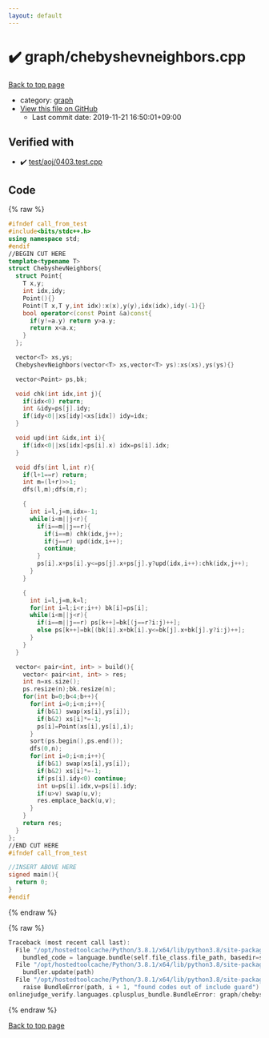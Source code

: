 ```yaml
---
layout: default
---
```


<!-- mathjax config similar to math.stackexchange -->
<script type="text/javascript" async
  src="https://cdnjs.cloudflare.com/ajax/libs/mathjax/2.7.5/MathJax.js?config=TeX-MML-AM_CHTML">
</script>
<script type="text/x-mathjax-config">
  MathJax.Hub.Config({
    TeX: { equationNumbers: { autoNumber: "AMS" }},
    tex2jax: {
      inlineMath: [ ['$','$'] ],
      processEscapes: true
    },
    "HTML-CSS": { matchFontHeight: false },
    displayAlign: "left",
    displayIndent: "2em"
  });
</script>

<script type="text/javascript" src="https://cdnjs.cloudflare.com/ajax/libs/jquery/3.4.1/jquery.min.js"></script>
<script src="https://cdn.jsdelivr.net/npm/jquery-balloon-js@1.1.2/jquery.balloon.min.js" integrity="sha256-ZEYs9VrgAeNuPvs15E39OsyOJaIkXEEt10fzxJ20+2I=" crossorigin="anonymous"></script>
<script type="text/javascript" src="../../assets/js/copy-button.js"></script>
<link rel="stylesheet" href="../../assets/css/copy-button.css" />


# :heavy_check_mark: graph/chebyshevneighbors.cpp

<a href="../../index.html">Back to top page</a>

* category: <a href="../../index.html#f8b0b924ebd7046dbfa85a856e4682c8">graph</a>
* <a href="{{ site.github.repository_url }}/blob/master/graph/chebyshevneighbors.cpp">View this file on GitHub</a>
    - Last commit date: 2019-11-21 16:50:01+09:00




## Verified with

* :heavy_check_mark: <a href="../../verify/test/aoj/0403.test.cpp.html">test/aoj/0403.test.cpp</a>


## Code

<a id="unbundled"></a>
{% raw %}
```cpp
#ifndef call_from_test
#include<bits/stdc++.h>
using namespace std;
#endif
//BEGIN CUT HERE
template<typename T>
struct ChebyshevNeighbors{
  struct Point{
    T x,y;
    int idx,idy;
    Point(){}
    Point(T x,T y,int idx):x(x),y(y),idx(idx),idy(-1){}
    bool operator<(const Point &a)const{
      if(y!=a.y) return y>a.y;
      return x<a.x;
    }
  };

  vector<T> xs,ys;
  ChebyshevNeighbors(vector<T> xs,vector<T> ys):xs(xs),ys(ys){}

  vector<Point> ps,bk;

  void chk(int idx,int j){
    if(idx<0) return;
    int &idy=ps[j].idy;
    if(idy<0||xs[idy]<xs[idx]) idy=idx;
  }

  void upd(int &idx,int i){
    if(idx<0||xs[idx]<ps[i].x) idx=ps[i].idx;
  }

  void dfs(int l,int r){
    if(l+1==r) return;
    int m=(l+r)>>1;
    dfs(l,m);dfs(m,r);

    {
      int i=l,j=m,idx=-1;
      while(i<m||j<r){
        if(i==m||j==r){
          if(i==m) chk(idx,j++);
          if(j==r) upd(idx,i++);
          continue;
        }
        ps[i].x+ps[i].y<=ps[j].x+ps[j].y?upd(idx,i++):chk(idx,j++);
      }
    }

    {
      int i=l,j=m,k=l;
      for(int i=l;i<r;i++) bk[i]=ps[i];
      while(i<m||j<r){
        if(i==m||j==r) ps[k++]=bk[(j==r?i:j)++];
        else ps[k++]=bk[(bk[i].x+bk[i].y<=bk[j].x+bk[j].y?i:j)++];
      }
    }
  }

  vector< pair<int, int> > build(){
    vector< pair<int, int> > res;
    int n=xs.size();
    ps.resize(n);bk.resize(n);
    for(int b=0;b<4;b++){
      for(int i=0;i<n;i++){
        if(b&1) swap(xs[i],ys[i]);
        if(b&2) xs[i]*=-1;
        ps[i]=Point(xs[i],ys[i],i);
      }
      sort(ps.begin(),ps.end());
      dfs(0,n);
      for(int i=0;i<n;i++){
        if(b&1) swap(xs[i],ys[i]);
        if(b&2) xs[i]*=-1;
        if(ps[i].idy<0) continue;
        int u=ps[i].idx,v=ps[i].idy;
        if(u>v) swap(u,v);
        res.emplace_back(u,v);
      }
    }
    return res;
  }
};
//END CUT HERE
#ifndef call_from_test

//INSERT ABOVE HERE
signed main(){
  return 0;
}
#endif

```
{% endraw %}

<a id="bundled"></a>
{% raw %}
```cpp
Traceback (most recent call last):
  File "/opt/hostedtoolcache/Python/3.8.1/x64/lib/python3.8/site-packages/onlinejudge_verify/docs.py", line 343, in write_contents
    bundled_code = language.bundle(self.file_class.file_path, basedir=self.cpp_source_path)
  File "/opt/hostedtoolcache/Python/3.8.1/x64/lib/python3.8/site-packages/onlinejudge_verify/languages/cplusplus.py", line 63, in bundle
    bundler.update(path)
  File "/opt/hostedtoolcache/Python/3.8.1/x64/lib/python3.8/site-packages/onlinejudge_verify/languages/cplusplus_bundle.py", line 151, in update
    raise BundleError(path, i + 1, "found codes out of include guard")
onlinejudge_verify.languages.cplusplus_bundle.BundleError: graph/chebyshevneighbors.cpp: line 5: found codes out of include guard

```
{% endraw %}

<a href="../../index.html">Back to top page</a>

